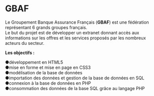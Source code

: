 # GBAF

<!-- Exercice OpenClassrooms -->

Le Groupement Banque Assurance Français (<strong>GBAF</strong>) est une fédération représentant 6 grands groupes français.<br />
Le but du projet est de développer un extranet donnant accès aux informations sur les offres et les services proposés par les nombreux acteurs du secteur.


<strong>Les objectifs :</strong>

●développement en HTML5 <br />
●mise en forme et mise en page en CSS3<br />
●modélisation de la base de données <br />
●importation des données et gestion de la base de données en SQL <br />
●connexion à la base de données en PHP <br />
●consommation des données de la base SQL grâce au langage PHP <br />

